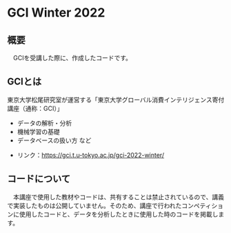 # GCI Winter 2022
## 概要
　GCIを受講した際に、作成したコードです。
## GCIとは
  東京大学松尾研究室が運営する「東京大学グローバル消費インテリジェンス寄付講座（通称：GCI）」
  - データの解析・分析
  - 機械学習の基礎
  - データベースの扱い方
  など  
  * リンク：https://gci.t.u-tokyo.ac.jp/gci-2022-winter/
## コードについて
　本講座で使用した教材やコードは、共有することは禁止されているので、講義で実装したものは公開していません。そのため、講座で行われたコンペティションに使用したコードと、データを分析したときに使用した時のコードを掲載します。
